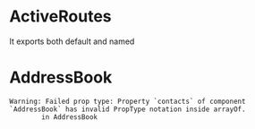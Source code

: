 # ActiveRoutes

It exports both default and named

# AddressBook

```
Warning: Failed prop type: Property `contacts` of component `AddressBook` has invalid PropType notation inside arrayOf.
        in AddressBook
```